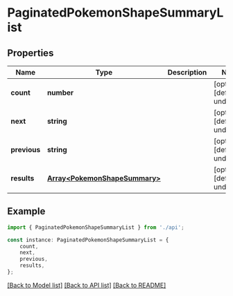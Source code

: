 # PaginatedPokemonShapeSummaryList


## Properties

Name | Type | Description | Notes
------------ | ------------- | ------------- | -------------
**count** | **number** |  | [optional] [default to undefined]
**next** | **string** |  | [optional] [default to undefined]
**previous** | **string** |  | [optional] [default to undefined]
**results** | [**Array&lt;PokemonShapeSummary&gt;**](PokemonShapeSummary.md) |  | [optional] [default to undefined]

## Example

```typescript
import { PaginatedPokemonShapeSummaryList } from './api';

const instance: PaginatedPokemonShapeSummaryList = {
    count,
    next,
    previous,
    results,
};
```

[[Back to Model list]](../README.md#documentation-for-models) [[Back to API list]](../README.md#documentation-for-api-endpoints) [[Back to README]](../README.md)
